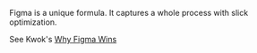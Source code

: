 
Figma is a unique formula. It captures a whole process with slick optimization.

See Kwok's [Why Figma Wins](https://kwokchain.com/2020/06/19/why-figma-wins/)
